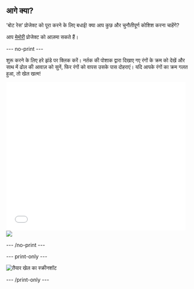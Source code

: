 ## आगे क्या?

'बोट रेस’ प्रोजेक्ट को पूरा करने के लिए बधाई! क्या आप कुछ और चुनौतीपूर्ण कोशिश करना चाहेंगे?

आप [मेमोरी](https://projects.raspberrypi.org/en/projects/memory?utm_source=pathway&utm_medium=whatnext&utm_campaign=projects) प्रोजेक्ट को आज़मा सकते हैं।

\--- no-print \---

शुरू करने के लिए हरे झंडे पर क्लिक करें। नर्तक की पोशाक द्वारा दिखाए गए रंगों के क्रम को देखें और साथ में ढोल की आवाज़ को सुनें, फिर रंगों को वापस उसके पास दोहराएं। यदि आपके रंगों का क्रम गलत हुआ, तो खेल खत्म!

<div class="scratch-preview">
  <iframe allowtransparency="true" width="485" height="402" src="//scratch.mit.edu/projects/embed/284452634/?autostart=false" frameborder="0" allowfullscreen scrolling="no"></iframe> <img src="images/memory-screenshot.png" />
</div>

\--- /no-print \---

\--- print-only \---

![तैयार खेल का स्क्रीनशॉट](images/memory-screenshot.png)

\--- /print-only \---